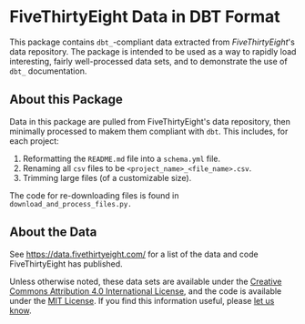# FiveThirtyEight Data in DBT Format

This package contains `dbt_`-compliant data extracted from *FiveThirtyEight*'s data repository.
The package is intended to be used as a way to rapidly load interesting, fairly well-processed
data sets, and to demonstrate the use of `dbt_` documentation.

## About this Package

Data in this package are pulled from FiveThirtyEight's data repository, then minimally processed
to makem them compliant with `dbt`. This includes, for each project:

1. Reformatting the `README.md` file into a `schema.yml` file.
2. Renaming all `csv` files to be `<project_name>_<file_name>.csv`.
3. Trimming large files (of a customizable size).

The code for re-downloading files is found in `download_and_process_files.py.`

## About the Data

See https://data.fivethirtyeight.com/ for a list of the data and code FiveThirtyEight has published.

Unless otherwise noted, these data sets are available under the
[Creative Commons Attribution 4.0 International License](https://creativecommons.org/licenses/by/4.0/),
and the code is available under the [MIT License](https://opensource.org/licenses/MIT).
If you find this information useful, please [let us know](mailto:data@fivethirtyeight.com).
